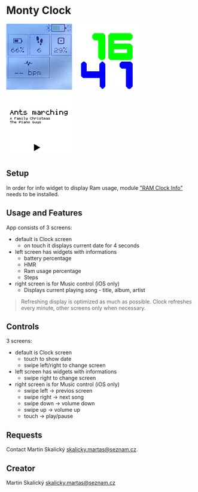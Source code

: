# Monty Clock

![Default clock screen](app-screenshot-screen0.png)
![Default clock screen](app-screenshot-screen1.png)
![Second music control screen](app-screenshot-screen2.png)

## Setup

In order for info widget to display Ram usage, module ["RAM Clock Info"](https://founek2.github.io/BangleApps/?q=clkinfom) needs to be installed.

## Usage and Features

App consists of 3 screens:

- default is Clock screen
  - on touch it displays current date for 4 seconds
- left screen has widgets with informations
  - battery percentage
  - HMR
  - Ram usage percentage
  - Steps
- right screen is for Music control (iOS only)
  - Displays current playing song - title, album, artist

> Refreshing display is optimized as much as possible. Clock refreshes every minute, other screens only when necessary.

## Controls

3 screens:

- default is Clock screen
  - touch to show date
  - swipe left/right to change screen
- left screen has widgets with informations
  - swipe right to change screen
- right screen is for Music control (iOS only)
  - swipe left -> previos screen
  - swipe right -> next song
  - swipe down  -> volume down
  - swipe up -> volume up
  - touch -> play/pause

## Requests

Contact Martin Skalický <skalicky.martas@seznam.cz>.

## Creator

Martin Skalický <skalicky.martas@seznam.cz>
